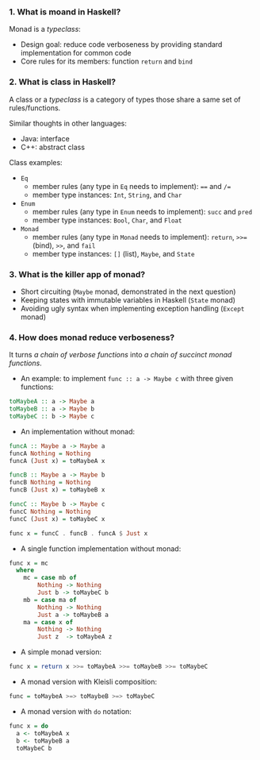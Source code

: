 ### 1. What is moand in Haskell?
Monad is a _typeclass_:
- Design goal: reduce code verboseness by providing standard implementation for common code
- Core rules for its members: function `return` and `bind`

### 2. What is class in Haskell?
A class or a _typeclass_ is a category of types those share a same set of rules/functions.

Similar thoughts in other languages:
- Java: interface
- C++: abstract class

Class examples:
- `Eq`
  - member rules (any type in `Eq` needs to implement): `==` and `/=`
  - member type instances: `Int`, `String`, and `Char`
- `Enum`
  - member rules (any type in `Enum` needs to implement): `succ` and `pred`
  - member type instances: `Bool`, `Char`, and `Float`
- `Monad`
  - member rules (any type in `Monad` needs to implement): `return`, `>>=` (bind), `>>`, and `fail`
  - member type instances: `[]` (list), `Maybe`, and `State`
  
### 3. What is the killer app of monad?
- Short circuiting (`Maybe` monad, demonstrated in the next question)
- Keeping states with immutable variables in Haskell (`State` monad)
- Avoiding ugly syntax when implementing exception handling (`Except` monad)

### 4. How does monad reduce verboseness?
It turns _a chain of verbose functions_ into _a chain of succinct monad functions_.
- An example: to implement `func :: a -> Maybe c` with three given functions:
``` Haskell
toMaybeA :: a -> Maybe a
toMaybeB :: a -> Maybe b
toMaybeC :: b -> Maybe c
```
- An implementation without monad:
``` Haskell
funcA :: Maybe a -> Maybe a
funcA Nothing = Nothing
funcA (Just x) = toMaybeA x

funcB :: Maybe a -> Maybe b
funcB Nothing = Nothing
funcB (Just x) = toMaybeB x

funcC :: Maybe b -> Maybe c
funcC Nothing = Nothing
funcC (Just x) = toMaybeC x

func x = funcC . funcB . funcA $ Just x
```
- A single function implementation without monad:
``` Haskell
func x = mc
  where
    mc = case mb of
        Nothing -> Nothing
        Just b -> toMaybeC b
    mb = case ma of
        Nothing -> Nothing
        Just a -> toMaybeB a
    ma = case x of
        Nothing -> Nothing
        Just z  -> toMaybeA z
```
- A simple monad version:
``` Haskell
func x = return x >>= toMaybeA >>= toMaybeB >>= toMaybeC
```
- A monad version with Kleisli composition:
``` Haskell
func = toMaybeA >=> toMaybeB >=> toMaybeC
```
- A monad version with `do` notation:
``` Haskell
func x = do
  a <- toMaybeA x
  b <- toMaybeB a
  toMaybeC b
```
